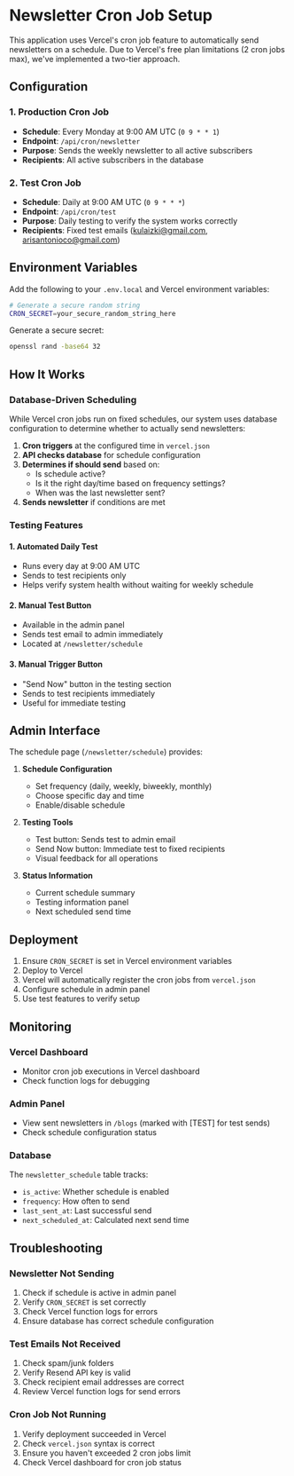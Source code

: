 # Newsletter Cron Job Setup

This application uses Vercel's cron job feature to automatically send newsletters on a schedule. Due to Vercel's free plan limitations (2 cron jobs max), we've implemented a two-tier approach.

## Configuration

### 1. Production Cron Job
- **Schedule**: Every Monday at 9:00 AM UTC (`0 9 * * 1`)
- **Endpoint**: `/api/cron/newsletter`
- **Purpose**: Sends the weekly newsletter to all active subscribers
- **Recipients**: All active subscribers in the database

### 2. Test Cron Job
- **Schedule**: Daily at 9:00 AM UTC (`0 9 * * *`)
- **Endpoint**: `/api/cron/test`
- **Purpose**: Daily testing to verify the system works correctly
- **Recipients**: Fixed test emails (kulaizki@gmail.com, arisantonioco@gmail.com)

## Environment Variables

Add the following to your `.env.local` and Vercel environment variables:

```bash
# Generate a secure random string
CRON_SECRET=your_secure_random_string_here
```

Generate a secure secret:
```bash
openssl rand -base64 32
```

## How It Works

### Database-Driven Scheduling
While Vercel cron jobs run on fixed schedules, our system uses database configuration to determine whether to actually send newsletters:

1. **Cron triggers** at the configured time in `vercel.json`
2. **API checks database** for schedule configuration
3. **Determines if should send** based on:
   - Is schedule active?
   - Is it the right day/time based on frequency settings?
   - When was the last newsletter sent?
4. **Sends newsletter** if conditions are met

### Testing Features

#### 1. Automated Daily Test
- Runs every day at 9:00 AM UTC
- Sends to test recipients only
- Helps verify system health without waiting for weekly schedule

#### 2. Manual Test Button
- Available in the admin panel
- Sends test email to admin immediately
- Located at `/newsletter/schedule`

#### 3. Manual Trigger Button
- "Send Now" button in the testing section
- Sends to test recipients immediately
- Useful for immediate testing

## Admin Interface

The schedule page (`/newsletter/schedule`) provides:

1. **Schedule Configuration**
   - Set frequency (daily, weekly, biweekly, monthly)
   - Choose specific day and time
   - Enable/disable schedule

2. **Testing Tools**
   - Test button: Sends test to admin email
   - Send Now button: Immediate test to fixed recipients
   - Visual feedback for all operations

3. **Status Information**
   - Current schedule summary
   - Testing information panel
   - Next scheduled send time

## Deployment

1. Ensure `CRON_SECRET` is set in Vercel environment variables
2. Deploy to Vercel
3. Vercel will automatically register the cron jobs from `vercel.json`
4. Configure schedule in admin panel
5. Use test features to verify setup

## Monitoring

### Vercel Dashboard
- Monitor cron job executions in Vercel dashboard
- Check function logs for debugging

### Admin Panel
- View sent newsletters in `/blogs` (marked with [TEST] for test sends)
- Check schedule configuration status

### Database
The `newsletter_schedule` table tracks:
- `is_active`: Whether schedule is enabled
- `frequency`: How often to send
- `last_sent_at`: Last successful send
- `next_scheduled_at`: Calculated next send time

## Troubleshooting

### Newsletter Not Sending
1. Check if schedule is active in admin panel
2. Verify `CRON_SECRET` is set correctly
3. Check Vercel function logs for errors
4. Ensure database has correct schedule configuration

### Test Emails Not Received
1. Check spam/junk folders
2. Verify Resend API key is valid
3. Check recipient email addresses are correct
4. Review Vercel function logs for send errors

### Cron Job Not Running
1. Verify deployment succeeded in Vercel
2. Check `vercel.json` syntax is correct
3. Ensure you haven't exceeded 2 cron jobs limit
4. Check Vercel dashboard for cron job status